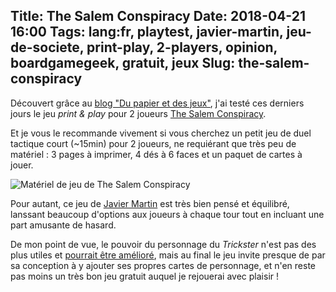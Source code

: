 Title: The Salem Conspiracy
Date: 2018-04-21 16:00
Tags: lang:fr, playtest, javier-martin, jeu-de-societe, print-play, 2-players, opinion, boardgamegeek, gratuit, jeux
Slug: the-salem-conspiracy
---
Découvert grâce au [blog "Du papier et des jeux"](https://pnpfrance.wordpress.com/2016/08/26/the-salem-conspiracy/),
j'ai testé ces derniers jours le jeu _print & play_ pour 2 joueurs [The Salem Conspiracy](https://boardgamegeek.com/boardgame/142233/salem-conspiracy).

Et je vous le recommande vivement si vous cherchez un petit jeu de duel tactique court (~15min) pour 2 joueurs,
ne requiérant que très peu de matériel : 3 pages à imprimer, 4 dés à 6 faces et un paquet de cartes à jouer.

![Matériel de jeu de The Salem Conspiracy](images/2018/04/the-salem-conspiracy.jpg)

Pour autant, ce jeu de [Javier Martin](https://boardgamegeek.com/boardgamedesigner/68316/javier-martin) est très bien pensé et équilibré,
lanssant beaucoup d'options aux joueurs à chaque tour tout en incluant une part amusante de hasard.

De mon point de vue, le pouvoir du personnage du _Trickster_ n'est pas des plus utiles et [pourrait être amélioré](https://boardgamegeek.com/article/28884493#28884493), mais au final le jeu invite presque de par sa conception
à y ajouter ses propres cartes de personnage, et n'en reste pas moins un très bon jeu gratuit auquel je rejouerai avec plaisir !
